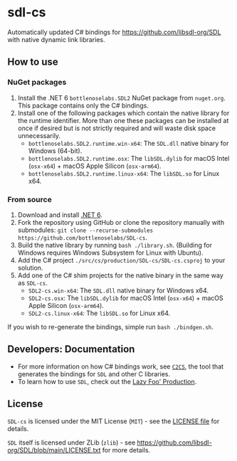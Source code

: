 # sdl-cs

Automatically updated C# bindings for https://github.com/libsdl-org/SDL with native dynamic link libraries.

## How to use

### NuGet packages

1. Install the .NET 6 `bottlenoselabs.SDL2` NuGet package from `nuget.org`. This package contains only the C# bindings.
2. Install one of the following packages which contain the native library for the runtime identifier. More than one these packages can be installed at once if desired but is not strictly required and will waste disk space unnecessarily. 
   -  `bottlenoselabs.SDL2.runtime.win-x64`: The `SDL.dll` native binary for Windows (64-bit).
   -  `bottlenoselabs.SDL2.runtime.osx`: The `libSDL.dylib` for macOS Intel (`osx-x64`) + macOS Apple Silicon (`osx-arm64`).
   -  `bottlenoselabs.SDL2.runtime.linux-x64`: The `libSDL.so` for Linux x64.

### From source

1. Download and install [.NET 6](https://dotnet.microsoft.com/download).
2. Fork the repository using GitHub or clone the repository manually with submodules: `git clone --recurse-submodules https://github.com/bottlenoselabs/SDL-cs`.
3. Build the native library by running `bash ./library.sh`. (Building for Windows requires Windows Subsystem for Linux with Ubuntu).
4. Add the C# project `./src/cs/production/SDL-cs/SDL-cs.csproj` to your solution.
5. Add one of the C# shim projects for the native binary in the same way as `SDL-cs`.
   -  `SDL2-cs.win-x64`: The `SDL.dll` native binary for Windows x64.
   -  `SDL2-cs.osx`: The `libSDL.dylib` for macOS Intel (`osx-x64`) + macOS Apple Silicon (`osx-arm64`).
   -  `SDL2-cs.linux-x64`: The `libSDL.so` for Linux x64.

If you wish to re-generate the bindings, simple run `bash ./bindgen.sh`.

## Developers: Documentation

- For more information on how C# bindings work, see [`C2CS`](https://github.com/bottlenoselabs/c2cs), the tool that generates the bindings for `SDL` and other C libraries.
- To learn how to use `SDL`, check out the [Lazy Foo' Production](https://lazyfoo.net/tutorials/SDL).

## License

`SDL-cs` is licensed under the MIT License (`MIT`) - see the [LICENSE file](LICENSE) for details.

`SDL` itself is licensed under ZLib (`zlib`) - see https://github.com/libsdl-org/SDL/blob/main/LICENSE.txt for more details.
